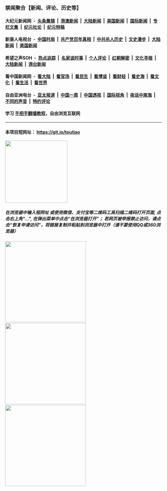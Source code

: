 ### 禁闻聚合【新闻、评论、历史等】

#### 大纪元新闻网 &nbsp;-&nbsp; [头条集锦](indexes/E头条集锦.md?t=02171056) &nbsp;|&nbsp; [港澳新闻](indexes/E港澳新闻.md?t=02171056)  &nbsp;|&nbsp; [大陆新闻](indexes/E大陆新闻.md?t=02171056) &nbsp;|&nbsp; [美国新闻](indexes/E美国新闻.md?t=02171056) &nbsp;|&nbsp; [国际新闻](indexes/E国际新闻.md?t=02171056) &nbsp;|&nbsp; [专栏文集](indexes/E专栏文集.md?t=02171056) &nbsp;|&nbsp; [纪元社论](indexes/E纪元社论.md?t=02171056) &nbsp;|&nbsp; [纪元特稿](indexes/E纪元特稿.md?t=02171056) 

#### 新唐人电视台 &nbsp;-&nbsp; [中国时局](indexes/N中国时局.md?t=02171056) &nbsp;|&nbsp; [共产党百年真相](indexes/N共产党百年真相.md?t=02171056) &nbsp;|&nbsp; [中共杀人历史](indexes/N中共杀人历史.md?t=02171056) &nbsp;|&nbsp; [文史漫步](indexes/N文史漫步.md?t=02171056) &nbsp;|&nbsp; [大陆新闻](indexes/N大陆新闻.md?t=02171056) &nbsp;|&nbsp; [美国新闻](indexes/N美国新闻.md?t=02171056)

#### 希望之声SOH &nbsp;-&nbsp; [热点追踪](indexes/H热点追踪.md?t=02171056) &nbsp;|&nbsp; [名家谈时事](indexes/H名家谈时事.md?t=02171056) &nbsp;|&nbsp; [个人评论](indexes/H个人评论.md?t=02171056)  &nbsp;|&nbsp; [红朝解密](indexes/H红朝解密.md?t=02171056) &nbsp;|&nbsp; [文化寻根](indexes/H文化寻根.md?t=02171056) &nbsp;|&nbsp; [大陆新闻](indexes/H大陆新闻.md?t=02171056) &nbsp;|&nbsp; [港台新闻](indexes/H港台新闻.md?t=02171056)

#### 看中国新闻网 &nbsp;-&nbsp; [看大陆](indexes/S看大陆.md?t=02171056) &nbsp;|&nbsp; [看官场](indexes/S看官场.md?t=02171056) &nbsp;|&nbsp; [看民生](indexes/S看民生.md?t=02171056)  &nbsp;|&nbsp; [看博谈](indexes/S看博谈.md?t=02171056) &nbsp;|&nbsp; [看财经](indexes/S看财经.md?t=02171056) &nbsp;|&nbsp; [看史海](indexes/S看史海.md?t=02171056) &nbsp;|&nbsp; [看文化](indexes/S看文化.md?t=02171056) &nbsp;|&nbsp; [看生活](indexes/S看生活.md?t=02171056) &nbsp;|&nbsp; [看世界](indexes/S看世界.md?t=02171056)

#### 自由亚洲电台 &nbsp;-&nbsp; [亚太报道](indexes/R亚太报道.md?t=02171056) &nbsp;|&nbsp; [中国一周](indexes/R中国一周.md?t=02171056) &nbsp;|&nbsp; [中国透视](indexes/R中国透视.md?t=02171056)  &nbsp;|&nbsp; [国际视角](indexes/R国际视角.md?t=02171056) &nbsp;|&nbsp; [夜话中南海](indexes/R夜话中南海.md?t=02171056) &nbsp;|&nbsp; [不同的声音](indexes/R不同的声音.md?t=02171056) &nbsp;|&nbsp; [特约评论](indexes/R特约评论.md?t=02171056)

#### 学习 [手把手翻墙教程](https://github.com/gfw-breaker/guides/wiki)，自由浏览互联网

----

#### 本项目短网址： https://git.io/toutiao
<img src="https://raw.githubusercontent.com/gfw-breaker/banned-news/master/scripts/img/qr.png" width="200px"/>  

##### 在浏览器中输入短网址 或使用微信、支付宝等二维码工具扫描二维码打开页面, 点击右上角"...", 在弹出菜单中点击“在浏览器打开”； 若网页被举报禁止访问，请点击“恢复申请访问”，将链接复制并粘贴到浏览器中打开（请不要使用QQ或360浏览器）

<img src="https://raw.githubusercontent.com/gfw-breaker/banned-news/master/scripts/img/1.png" width="260px"/> &nbsp; <img src="https://raw.githubusercontent.com/gfw-breaker/banned-news/master/scripts/img/2.png" width="260px"/> &nbsp; <img src="https://raw.githubusercontent.com/gfw-breaker/banned-news/master/scripts/img/3.png" width="260px"/>

